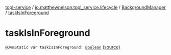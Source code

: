 [topl-service](../../index.md) / [io.matthewnelson.topl_service.lifecycle](../index.md) / [BackgroundManager](index.md) / [taskIsInForeground](./task-is-in-foreground.md)

# taskIsInForeground

`@JvmStatic var taskIsInForeground: `[`Boolean`](https://kotlinlang.org/api/latest/jvm/stdlib/kotlin/-boolean/index.html) [(source)](https://github.com/05nelsonm/TorOnionProxyLibrary-Android/blob/master/topl-service/src/main/java/io/matthewnelson/topl_service/lifecycle/BackgroundManager.kt#L269)